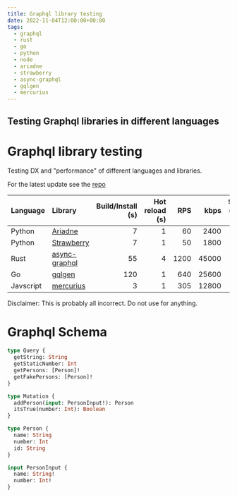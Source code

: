 ```yaml
---
title: Graphql library testing
date: 2022-11-04T12:00:00+00:00
tags:
  - graphql
  - rust
  - go
  - python
  - node
  - ariadne
  - strawberry
  - async-graphql
  - gqlgen
  - mercurius
---
```


## Testing Graphql libraries in different languages

# Graphql library testing

Testing DX and "performance" of different languages and libraries.

For the latest update see the [repo](https://github.com/askblaker/graphql-test)

| Language  | Library                                                         | Build/Install (s) | Hot reload (s) |  RPS |  kbps | 99% (ms) fake | 99% (ms) store |
| :-------- | :-------------------------------------------------------------- | ----------------: | -------------: | ---: | ----: | ------------: | -------------: |
| Python    | [Ariadne](https://ariadnegraphql.org/)                          |                 7 |              1 |   60 |  2400 |           190 |            285 |
| Python    | [Strawberry](https://strawberry.rocks/)                         |                 7 |              1 |   50 |  1800 |           340 |            340 |
| Rust      | [async-graphql](https://github.com/async-graphql/async-graphql) |                55 |              4 | 1200 | 45000 |             4 |             80 |
| Go        | [gqlgen](https://github.com/99designs/gqlgen)                   |               120 |              1 |  640 | 25600 |            42 |             34 |
| Javscript | [mercurius](https://mercurius.dev/#/)                           |                 3 |              1 |  305 | 12800 |            76 |             44 |

Disclaimer: This is probably all incorrect. Do not use for anything.

# Graphql Schema

```graphql
type Query {
  getString: String
  getStaticNumber: Int
  getPersons: [Person]!
  getFakePersons: [Person]!
}

type Mutation {
  addPerson(input: PersonInput!): Person
  itsTrue(number: Int): Boolean
}

type Person {
  name: String
  number: Int
  id: String
}

input PersonInput {
  name: String!
  number: Int!
}
```
